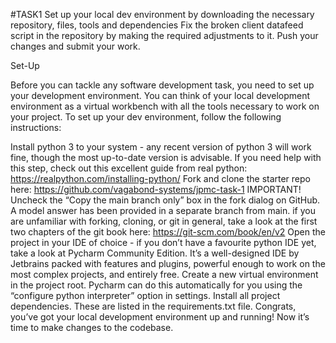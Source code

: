 #TASK1
Set up your local dev environment by downloading the necessary repository, files, tools and dependencies
Fix the broken client datafeed script in the repository by making the required adjustments to it.
Push your changes and submit your work.

Set-Up

Before you can tackle any software development task, you need to set up your development environment. You can think of your local development environment as a virtual workbench with all the tools necessary to work on your project. To set up your dev environment, follow the following instructions:

Install python 3 to your system - any recent version of python 3 will work fine, though the most up-to-date version is advisable. If you need help with this step, check out this excellent guide from real python: https://realpython.com/installing-python/
Fork and clone the starter repo here: https://github.com/vagabond-systems/jpmc-task-1
IMPORTANT! Uncheck the “Copy the main branch only” box in the fork dialog on GitHub. A model answer has been provided in a separate branch from main.
if you are unfamiliar with forking, cloning, or git in general, take a look at the first two chapters of the git book here: https://git-scm.com/book/en/v2
Open the project in your IDE of choice - if you don’t have a favourite python IDE yet, take a look at Pycharm Community Edition. It’s a well-designed IDE by Jetbrains packed with features and plugins, powerful enough to work on the most complex projects, and entirely free.
Create a new virtual environment in the project root. Pycharm can do this automatically for you using the “configure python interpreter” option in settings.
Install all project dependencies. These are listed in the requirements.txt file.
Congrats, you’ve got your local development environment up and running! Now it’s time to make changes to the codebase.
